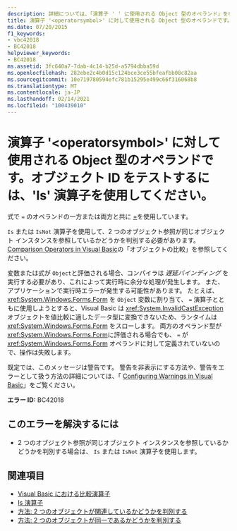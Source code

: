 ```yaml
---
description: 詳細については、「演算子 ' ' に使用される Object 型のオペランド」を参照してください。 <operatorsymbol> オブジェクト id をテストするには、' is ' 演算子を使用してください
title: 演算子 '<operatorsymbol>' に対して使用される Object 型のオペランドです。オブジェクト ID をテストするには、'Is' 演算子を使用してください。
ms.date: 07/20/2015
f1_keywords:
- vbc42018
- BC42018
helpviewer_keywords:
- BC42018
ms.assetid: 3fc640a7-7dab-4c14-b25d-a5794dbba59d
ms.openlocfilehash: 282ebe2c4b0d15c124bce3ce55bfeafbb08c82aa
ms.sourcegitcommit: 10e719780594efc781b15295e499c66f316068b8
ms.translationtype: MT
ms.contentlocale: ja-JP
ms.lasthandoff: 02/14/2021
ms.locfileid: "100439010"
---
```

# <a name="operands-of-type-object-used-for-operator-operatorsymbol-use-the-is-operator-to-test-object-identity"></a>演算子 '\<operatorsymbol>' に対して使用される Object 型のオペランドです。オブジェクト ID をテストするには、'Is' 演算子を使用してください。

式で `=` のオペランドの一方または両方と共に [=](../language-reference/data-types/object-data-type.md)を使用しています。  
  
 `Is` または `IsNot` 演算子を使用して、2 つのオブジェクト参照が同じオブジェクト インスタンスを参照しているかどうかを判別する必要があります。 [Comparison Operators in Visual Basic](../programming-guide/language-features/operators-and-expressions/comparison-operators.md)の「オブジェクトの比較」を参照してください。  
  
 変数または式が `Object`と評価される場合、コンパイラは *遅延バインディング* を実行する必要があり、これによって実行時に余分な処理が発生します。 また、アプリケーションで実行時エラーが発生する可能性があります。 たとえば、 <xref:System.Windows.Forms.Form> を `Object` 変数に割り当て、 `=` 演算子とともに使用しようとすると、Visual Basic は <xref:System.InvalidCastException> オブジェクトを値比較に適したデータ型に変換できないため、ランタイムは <xref:System.Windows.Forms.Form> をスローします。 両方のオペランド型が <xref:System.Windows.Forms.Form>に評価される場合でも、 `=` が <xref:System.Windows.Forms.Form> オペランドに対して定義されていないので、操作は失敗します。  
  
 既定では、このメッセージは警告です。 警告を非表示にする方法や、警告をエラーとして扱う方法の詳細については、「 [Configuring Warnings in Visual Basic](/visualstudio/ide/configuring-warnings-in-visual-basic)」をご覧ください。  
  
 **エラー ID:** BC42018  
  
## <a name="to-correct-this-error"></a>このエラーを解決するには  
  
- 2 つのオブジェクト参照が同じオブジェクト インスタンスを参照しているかどうかを判別する場合は、 `Is` または `IsNot` 演算子を使用します。  
  
## <a name="see-also"></a>関連項目

- [Visual Basic における比較演算子](../programming-guide/language-features/operators-and-expressions/comparison-operators.md)
- [Is 演算子](../language-reference/operators/is-operator.md)
- [方法: 2 つのオブジェクトが関連しているかどうかを判別する](../programming-guide/language-features/variables/how-to-determine-whether-two-objects-are-related.md)
- [方法: 2 つのオブジェクトが同一であるかどうかを判別する](../programming-guide/language-features/variables/how-to-determine-whether-two-objects-are-identical.md)

